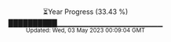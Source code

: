 <p align="center">
⏳Year Progress (33.43 %) <br>
██████████▁▁▁▁▁▁▁▁▁▁▁▁▁▁▁▁▁▁▁▁ <br>
<sub>Updated: Wed, 03 May 2023 00:09:04 GMT</sub>
</p>

